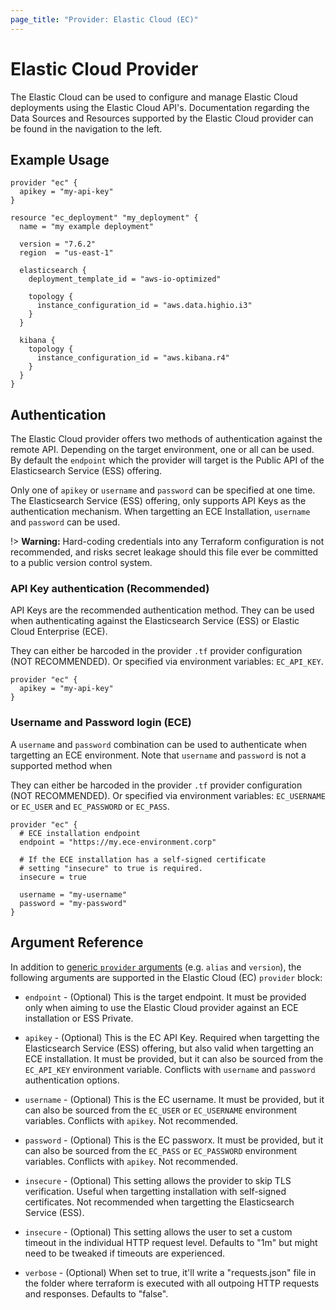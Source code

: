 ```yaml
---
page_title: "Provider: Elastic Cloud (EC)"
---
```


# Elastic Cloud Provider

The Elastic Cloud can be used to configure and manage Elastic Cloud deployments using the Elastic Cloud
API's. Documentation regarding the Data Sources and Resources supported by the Elastic Cloud provider can be found in the navigation to the left.

## Example Usage


```hcl
provider "ec" {
  apikey = "my-api-key"
}

resource "ec_deployment" "my_deployment" {
  name = "my example deployment"

  version = "7.6.2"
  region  = "us-east-1"

  elasticsearch {
    deployment_template_id = "aws-io-optimized"

    topology {
      instance_configuration_id = "aws.data.highio.i3"
    }
  }

  kibana {
    topology {
      instance_configuration_id = "aws.kibana.r4"
    }
  }
}
```

## Authentication

The Elastic Cloud provider offers two methods of authentication against the remote API. Depending on the target environment, one or all can be used. By default the `endpoint` which the provider will target is the Public API of the Elasticsearch Service (ESS) offering.

Only one of `apikey` or `username` and `password`  can be specified at one time. The Elasticsearch Service (ESS) offering, only supports API Keys as the authentication mechanism. When targetting an ECE
Installation, `username` and `password` can be used.

!> **Warning:** Hard-coding credentials into any Terraform configuration is not
recommended, and risks secret leakage should this file ever be committed to a
public version control system.

### API Key authentication (Recommended)

API Keys are the recommended authentication method. They can be used when authenticating against the Elasticsearch Service (ESS) or Elastic Cloud Enterprise (ECE).

They can either be harcoded in the provider `.tf` provider configuration (NOT RECOMMENDED). Or specified via environment variables: `EC_API_KEY`.

```hcl
provider "ec" {
  apikey = "my-api-key"
}
```

### Username and Password login (ECE)

A `username` and `password` combination can be used to authenticate when targetting an ECE environment. 
Note that `username` and `password` is not a supported method when 

They can either be harcoded in the provider `.tf` provider configuration (NOT RECOMMENDED). Or specified via environment variables: `EC_USERNAME` or `EC_USER` and `EC_PASSWORD` or `EC_PASS`.

```hcl
provider "ec" {
  # ECE installation endpoint
  endpoint = "https://my.ece-environment.corp"

  # If the ECE installation has a self-signed certificate
  # setting "insecure" to true is required.
  insecure = true

  username = "my-username"
  password = "my-password"
}
```

## Argument Reference

In addition to [generic `provider` arguments](https://www.terraform.io/docs/configuration/providers.html)
(e.g. `alias` and `version`), the following arguments are supported in the Elastic Cloud (EC) `provider` block:

* `endpoint` - (Optional) This is the target endpoint. It must be provided only when
  aiming to use the Elastic Cloud provider against an ECE installation or ESS Private.

* `apikey` - (Optional) This is the EC API Key. Required when targetting the Elasticsearch
  Service (ESS) offering, but also valid when targetting an ECE installation. It must be
  provided, but it can also be sourced from the `EC_API_KEY` environment variable.
  Conflicts with `username` and `password` authentication options.

* `username` - (Optional) This is the EC username. It must be provided, but it can also
  be sourced from the `EC_USER` or `EC_USERNAME` environment variables. Conflicts with
  `apikey`. Not recommended.

* `password` - (Optional) This is the EC passworx. It must be provided, but it can also
  be sourced from the `EC_PASS` or `EC_PASSWORD` environment variables. Conflicts with 
  `apikey`. Not recommended.

* `insecure` - (Optional) This setting allows the provider to skip TLS verification.
  Useful when targetting installation with self-signed certificates. Not recommended when
  targetting the Elasticsearch Service (ESS).

* `insecure` - (Optional) This setting allows the user to set a custom timeout in the
  individual HTTP request level. Defaults to "1m" but might need to be tweaked if timeouts
  are experienced.

* `verbose` - (Optional) When set to true, it'll write a "requests.json" file in the folder
  where terraform is executed with all outpoing HTTP requests and responses. Defaults to "false".
